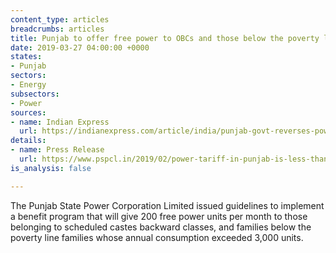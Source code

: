 ```yaml
---
content_type: articles
breadcrumbs: articles
title: Punjab to offer free power to OBCs and those below the poverty line
date: 2019-03-27 04:00:00 +0000
states:
- Punjab
sectors:
- Energy
subsectors:
- Power
sources:
- name: Indian Express
  url: https://indianexpress.com/article/india/punjab-govt-reverses-power-subsidy-order-hrs-after-opp-walkout-5595760/
details:
- name: Press Release
  url: https://www.pspcl.in/2019/02/power-tariff-in-punjab-is-less-than-that-most-of-other-states-gurpreet-singh-kangar/
is_analysis: false

---
```

The Punjab State Power Corporation Limited issued guidelines to implement a benefit program that will give 200 free power units per month to those belonging to scheduled castes backward classes, and families below the poverty line families whose annual consumption exceeded 3,000 units.
